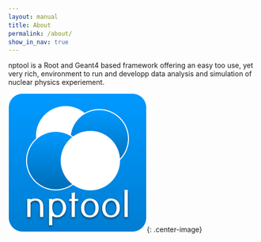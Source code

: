 ```yaml
---
layout: manual 
title: About
permalink: /about/
show_in_nav: true
---
```


nptool is a Root and Geant4 based framework offering an easy too use, yet very rich, environment to run and developp data analysis and simulation of nuclear physics experiement.

![NPTool logo](/images/nptoolLogo.png){: .center-image}
